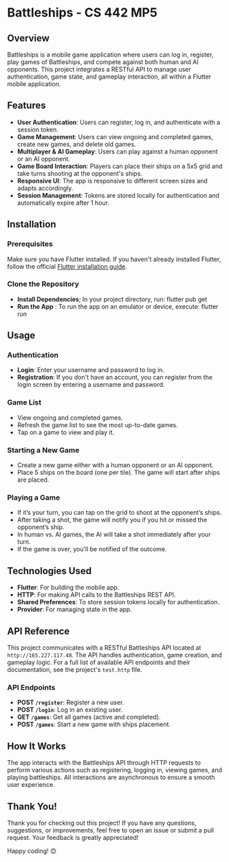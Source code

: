 # Battleships - CS 442 MP5 
 
## Overview 
Battleships is a mobile game application where users can log in, register, play games of Battleships, and compete against both human and AI opponents. This project integrates a RESTful API to manage user authentication, game state, and gameplay interaction, all within a Flutter mobile application.
                   
## Features      
- **User Authentication**: Users can register, log in, and authenticate with a session token.
- **Game Management**: Users can view ongoing and completed games, create new games, and delete old games.
- **Multiplayer & AI Gameplay**: Users can play against a human opponent or an AI opponent.
- **Game Board Interaction**: Players can place their ships on a 5x5 grid and take turns shooting at the opponent's ships.
- **Responsive UI**: The app is responsive to different screen sizes and adapts accordingly.
- **Session Management**: Tokens are stored locally for authentication and automatically expire after 1 hour.
  
## Installation

### Prerequisites
Make sure you have Flutter installed. If you haven't already installed Flutter, follow the official [Flutter installation guide](https://flutter.dev/docs/get-started/install).

### Clone the Repository 
- **Install Dependencies**; In your project directory, run: flutter pub get
-  **Run the App** : To run the app on an emulator or device, execute: flutter run 

## Usage

### Authentication
- **Login**: Enter your username and password to log in.
- **Registration**: If you don't have an account, you can register from the login screen by entering a username and password.

### Game List
- View ongoing and completed games.
- Refresh the game list to see the most up-to-date games.
- Tap on a game to view and play it.

### Starting a New Game
- Create a new game either with a human opponent or an AI opponent.
- Place 5 ships on the board (one per tile). The game will start after ships are placed.

### Playing a Game
- If it’s your turn, you can tap on the grid to shoot at the opponent’s ships.
- After taking a shot, the game will notify you if you hit or missed the opponent’s ship.
- In human vs. AI games, the AI will take a shot immediately after your turn.
- If the game is over, you’ll be notified of the outcome.

## Technologies Used
- **Flutter**: For building the mobile app.
- **HTTP**: For making API calls to the Battleships REST API.
- **Shared Preferences**: To store session tokens locally for authentication.
- **Provider**: For managing state in the app.

## API Reference
This project communicates with a RESTful Battleships API located at `http://165.227.117.48`. The API handles authentication, game creation, and gameplay logic. For a full list of available API endpoints and their documentation, see the project's `test.http` file.

### API Endpoints
- **POST `/register`**: Register a new user.
- **POST `/login`**: Log in an existing user.
- **GET `/games`**: Get all games (active and completed).
- **POST `/games`**: Start a new game with ships placement.

## How It Works
The app interacts with the Battleships API through HTTP requests to perform various actions such as registering, logging in, viewing games, and playing battleships. All interactions are asynchronous to ensure a smooth user experience.

## Thank You!

Thank you for checking out this project! If you have any questions, suggestions, or improvements, feel free to open an issue or submit a pull request. Your feedback is greatly appreciated!

Happy coding! 😊

